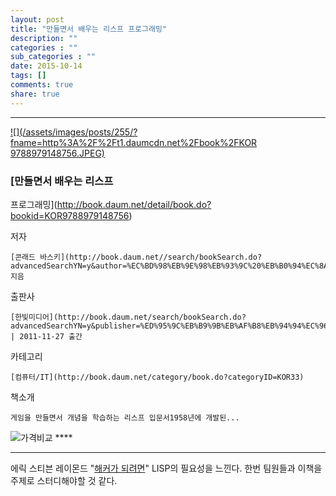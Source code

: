 ```yaml
---
layout: post
title: "만들면서 배우는 리스프 프로그래밍"
description: ""
categories : ""
sub_categories : ""
date: 2015-10-14
tags: []
comments: true
share: true
---
```


  

  

* * *

[ ![](/assets/images/posts/255/?fname=http%3A%2F%2Ft1.daumcdn.net%2Fbook%2FKOR
9788979148756.JPEG)
](http://book.daum.net/detail/book.do?bookid=KOR9788979148756)

###  [만들면서 배우는 리스프
프로그래밍](http://book.daum.net/detail/book.do?bookid=KOR9788979148756)

저자

    [콘래드 바스키](http://book.daum.net//search/bookSearch.do?advancedSearchYN=y&author=%EC%BD%98%EB%9E%98%EB%93%9C%20%EB%B0%94%EC%8A%A4%ED%82%A4) 지음
출판사

    [한빛미디어](http://book.daum.net/search/bookSearch.do?advancedSearchYN=y&publisher=%ED%95%9C%EB%B9%9B%EB%AF%B8%EB%94%94%EC%96%B4&publisherID=PU00389446) | 2011-11-27 출간
카테고리

    [컴퓨터/IT](http://book.daum.net/category/book.do?categoryID=KOR33)
책소개

    게임을 만들면서 개념을 학습하는 리스프 입문서1958년에 개발된...

![가격비교](/assets/images/posts/255/bt_info_compare.gif?rv=1.0.1.GIF) ****

* * *

  

에릭 스티븐 레이몬드 "[해커가 되려면](https://wiki.kldp.org/wiki.php/Hacker-HOWTO)" LISP의
필요성을 느낀다. 한번 팀원들과 이책을 주제로 스터디해야할 것 같다.  

